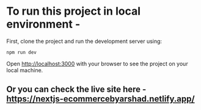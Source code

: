 # To run this project in local environment -

First, clone the project and run the development server using:

```
npm run dev

```

Open [http://localhost:3000](http://localhost:3000) with your browser to see the project on your local machine.

## Or you can check the live site here - <br> https://nextjs-ecommercebyarshad.netlify.app/

